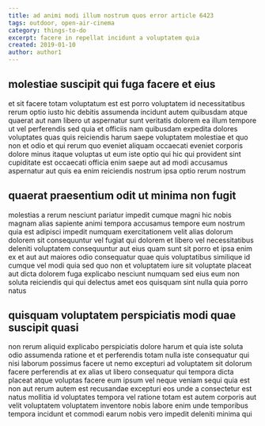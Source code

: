 ```yaml
---
title: ad animi modi illum nostrum quos error article 6423
tags: outdoor, open-air-cinema
category: things-to-do
excerpt: facere in repellat incidunt a voluptatem quia
created: 2019-01-10
author: author1
---
```


## molestiae suscipit qui fuga facere et eius

et sit facere totam voluptatum est est porro voluptatem id necessitatibus rerum optio iusto hic debitis assumenda incidunt autem quibusdam atque quaerat aut nam libero ut aspernatur sunt veritatis dolorem ea illum tempore ut vel perferendis sed quia et officiis nam quibusdam expedita dolores voluptates quas quis reiciendis harum saepe voluptatem molestiae et quo non et odio et qui rerum quo eveniet aliquam occaecati eveniet corporis dolore minus itaque voluptas ut eum iste optio qui hic qui provident sint cupiditate est occaecati officia enim saepe aut ad modi accusamus aspernatur aut quis ea enim reiciendis nostrum ipsa optio rerum nostrum

## quaerat praesentium odit ut minima non fugit

molestias a rerum nesciunt pariatur impedit cumque magni hic nobis magnam alias sapiente animi tempora accusamus tempore eum nostrum quia est adipisci impedit numquam exercitationem velit alias dolorum dolorem sit consequuntur vel fugiat qui dolorem et libero vel necessitatibus deleniti voluptatem consequuntur aut eius quam sunt sit porro et ipsa enim ex et aut aut maiores odio consequatur quae quis voluptatibus similique id cumque vel modi quia sed quo non et voluptatem iure sit voluptate placeat aut dicta dolorem fuga explicabo nesciunt numquam sed eius eum non soluta reiciendis qui qui delectus amet eos quisquam sint nulla quia porro natus

## quisquam voluptatem perspiciatis modi quae suscipit quasi

non rerum aliquid explicabo perspiciatis dolore harum et quia iste soluta odio assumenda ratione et et perferendis totam nulla iste consequatur qui nisi laborum possimus facere ut nemo excepturi ad voluptatem sit dolorum facere perferendis at ex alias ut libero consequatur qui tempora dicta placeat atque voluptas facere eum ipsum vel neque veniam sequi quia est non aut rerum autem est recusandae excepturi eos unde a consectetur est natus mollitia id voluptates tempora vel ratione totam est autem corporis aut velit voluptatem voluptatem inventore nobis labore enim unde temporibus tempora incidunt et commodi earum nobis vero impedit deleniti minima qui
